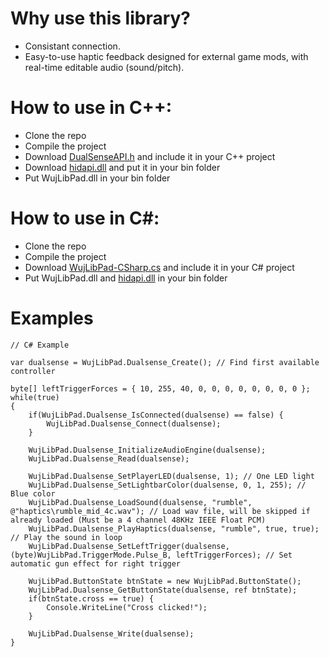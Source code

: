 # Why use this library?
- Consistant connection.
- Easy-to-use haptic feedback designed for external game mods, with real-time editable audio (sound/pitch).

# How to use in C++:
- Clone the repo
- Compile the project
- Download [DualSenseAPI.h](https://github.com/WujekFoliarz/WujLibPad/blob/master/WujLibPad/DualSenseAPI.h) and include it in your C++ project
- Download [hidapi.dll](https://github.com/libusb/hidapi/releases) and put it in your bin folder
- Put WujLibPad.dll in your bin folder

# How to use in C#:
- Clone the repo
- Compile the project
- Download [WujLibPad-CSharp.cs](https://github.com/WujekFoliarz/WujLibPad/blob/master/Bindings/CSharp.cs) and include it in your C# project
- Put WujLibPad.dll and [hidapi.dll](https://github.com/libusb/hidapi/releases) in your bin folder

# Examples
```
// C# Example

var dualsense = WujLibPad.Dualsense_Create(); // Find first available controller

byte[] leftTriggerForces = { 10, 255, 40, 0, 0, 0, 0, 0, 0, 0, 0 };
while(true)
{
    if(WujLibPad.Dualsense_IsConnected(dualsense) == false) {
        WujLibPad.Dualsense_Connect(dualsense);
    }

    WujLibPad.Dualsense_InitializeAudioEngine(dualsense);
    WujLibPad.Dualsense_Read(dualsense);

    WujLibPad.Dualsense_SetPlayerLED(dualsense, 1); // One LED light
    WujLibPad.Dualsense_SetLightbarColor(dualsense, 0, 1, 255); // Blue color
    WujLibPad.Dualsense_LoadSound(dualsense, "rumble", @"haptics\rumble_mid_4c.wav"); // Load wav file, will be skipped if already loaded (Must be a 4 channel 48KHz IEEE Float PCM)
    WujLibPad.Dualsense_PlayHaptics(dualsense, "rumble", true, true); // Play the sound in loop
    WujLibPad.Dualsense_SetLeftTrigger(dualsense, (byte)WujLibPad.TriggerMode.Pulse_B, leftTriggerForces); // Set automatic gun effect for right trigger

    WujLibPad.ButtonState btnState = new WujLibPad.ButtonState();
    WujLibPad.Dualsense_GetButtonState(dualsense, ref btnState);
    if(btnState.cross == true) {
        Console.WriteLine("Cross clicked!");
    }

    WujLibPad.Dualsense_Write(dualsense);
}
```
